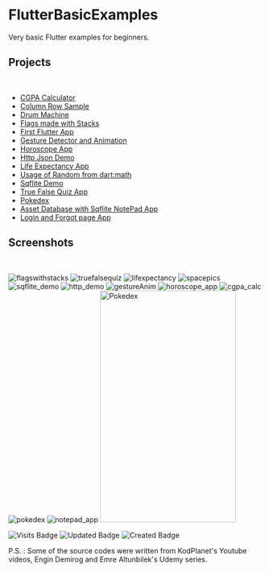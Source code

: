 # FlutterBasicExamples
 
 Very basic Flutter examples for beginners.
 
## Projects
<br/>


- [CGPA Calculator](https://github.com/furkanuysal/FlutterBasicExamples/tree/main/cgpa_calculator)
- [Column Row Sample](https://github.com/furkanuysal/FlutterBasicExamples/tree/main/column_row_sample)
- [Drum Machine](https://github.com/furkanuysal/FlutterBasicExamples/tree/main/drum_machine)
- [Flags made with Stacks](https://github.com/furkanuysal/FlutterBasicExamples/tree/main/flags_with_stacks)
- [First Flutter App](https://github.com/furkanuysal/FlutterBasicExamples/tree/main/flutter_basic_app)
- [Gesture Detector and Animation](https://github.com/furkanuysal/FlutterBasicExamples/tree/main/gesture_animation)
- [Horoscope App](https://github.com/furkanuysal/FlutterBasicExamples/tree/main/horoscope_app)
- [Http Json Demo](https://github.com/furkanuysal/FlutterBasicExamples/tree/main/http_demo)
- [Life Expectancy App](https://github.com/furkanuysal/FlutterBasicExamples/tree/main/life_expectancy)
- [Usage of Random from dart:math](https://github.com/furkanuysal/FlutterBasicExamples/tree/main/random_dartmath)
- [Sqflite Demo](https://github.com/furkanuysal/FlutterBasicExamples/tree/main/sqflite_demo)
- [True False Quiz App](https://github.com/furkanuysal/FlutterBasicExamples/tree/main/true_false_quiz_app)
- [Pokedex](https://github.com/furkanuysal/FlutterBasicExamples/tree/main/pokedex)
- [Asset Database with Sqflite NotePad App](https://github.com/furkanuysal/FlutterBasicExamples/tree/main/note_list)
- [Login and Forgot page App](https://github.com/KKBUGHUNTER/FlutterBasicExamples/tree/main/login)


## Screenshots
<br/>

![flagswithstacks](https://user-images.githubusercontent.com/60571747/125045286-7f021280-e0a5-11eb-9f46-7a51b3ecb38f.gif) ![truefalsequiz](https://user-images.githubusercontent.com/60571747/125045289-80333f80-e0a5-11eb-875f-37a68e245ff0.gif) ![lifexpectancy](https://user-images.githubusercontent.com/60571747/125045291-80333f80-e0a5-11eb-9039-f47ed00f4e14.gif) ![spacepics](https://user-images.githubusercontent.com/60571747/125045296-80cbd600-e0a5-11eb-8e4f-1a2c16d9a903.gif) ![sqflite_demo](https://user-images.githubusercontent.com/60571747/125453177-d4f19a24-dd25-4578-a8e3-a6f6811c435a.gif) ![http_demo](https://user-images.githubusercontent.com/60571747/125915435-35617de7-d10a-47ff-8261-ea3ad825e8e0.gif) ![gestureAnim](https://user-images.githubusercontent.com/60571747/127448963-ef57a5eb-e221-4578-a239-8be89c251133.gif) ![horoscope_app](https://user-images.githubusercontent.com/60571747/128168408-38166fa2-16f5-41ac-b6c9-b638133a9afc.gif) ![cgpa_calc](https://user-images.githubusercontent.com/60571747/128336779-c870369b-4d3e-4f69-8d9b-f08ee9f61f00.gif) ![pokedex](https://user-images.githubusercontent.com/60571747/128693079-e132b199-549e-4171-aca7-02627e471aba.gif) ![notepad_app](https://user-images.githubusercontent.com/60571747/129215187-cbc702a3-f0e2-4323-aa53-8d135cf8b90a.gif) <img src="https://github.com/KKBUGHUNTER/FlutterBasicExamples/assets/91019132/6759b84e-0e37-4124-8517-ae6e4b460ddd.gif" alt="Pokedex" width="270" height="460">




 ![Visits Badge](https://badges.pufler.dev/visits/furkanuysal/FlutterBasicExamples)
 ![Updated Badge](https://badges.pufler.dev/updated/furkanuysal/FlutterBasicExamples)
 ![Created Badge](https://badges.pufler.dev/created/furkanuysal/FlutterBasicExamples)

P.S. : Some of the source codes were written from KodPlanet's Youtube videos, Engin Demirog and Emre Altunbilek's Udemy series.

